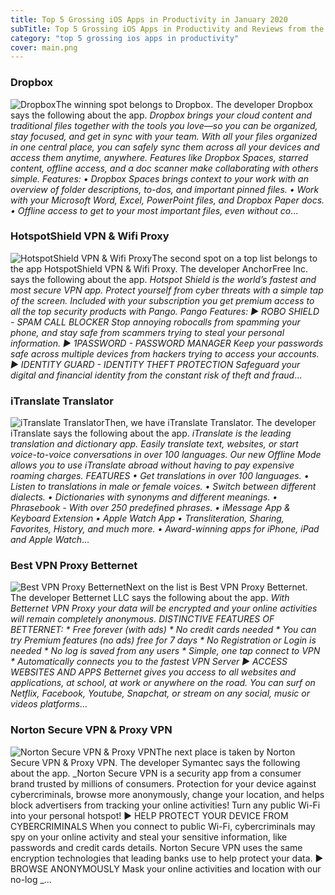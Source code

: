```yaml
---
title: Top 5 Grossing iOS Apps in Productivity in January 2020
subTitle: Top 5 Grossing iOS Apps in Productivity and Reviews from the AppStore in January 2020.
category: "top 5 grossing ios apps in productivity"
cover: main.png
---
```


### Dropbox

![Dropbox](https://is5-ssl.mzstatic.com/image/thumb/Purple123/v4/25/28/0e/25280e4e-9eee-cc65-f65b-4317b2820f58/AppIcon-0-0-1x_U007emarketing-0-0-0-6-0-0-sRGB-0-0-0-GLES2_U002c0-512MB-85-220-0-0.png/100x100bb.png)The winning spot belongs to Dropbox. The developer Dropbox says the following about the app. _Dropbox brings your cloud content and traditional files together with the tools you love—so you can be organized, stay focused, and get in sync with your team. With all your files organized in one central place, you can safely sync them across all your devices and access them anytime, anywhere. Features like Dropbox Spaces, starred content, offline access, and a doc scanner make collaborating with others simple.  Features: • Dropbox Spaces brings context to your work with an overview of folder descriptions, to-dos, and important pinned files. • Work with your Microsoft Word, Excel, PowerPoint files, and Dropbox Paper docs. • Offline access to get to your most important files, even without co_...

### HotspotShield VPN & Wifi Proxy

![HotspotShield VPN & Wifi Proxy](https://is2-ssl.mzstatic.com/image/thumb/Purple123/v4/88/d3/b8/88d3b8e5-bf9f-0ced-330d-ced04cc8955f/AppIcon-0-0-1x_U007emarketing-0-0-0-7-0-0-sRGB-0-0-0-GLES2_U002c0-512MB-85-220-0-0.png/100x100bb.png)The second spot on a top list belongs to the app HotspotShield VPN & Wifi Proxy. The developer AnchorFree Inc. says the following about the app. _Hotspot Shield is the world’s fastest and most secure VPN app. Protect yourself from cyber threats with a simple tap of the screen. Included with your subscription you get premium access to all the top security products with Pango.  Pango Features:  ► ROBO SHIELD - SPAM CALL BLOCKER Stop annoying robocalls from spamming your phone, and stay safe from scammers trying to steal your personal information.  ► 1PASSWORD - PASSWORD MANAGER Keep your passwords safe across multiple devices from hackers trying to access your accounts.  ► IDENTITY GUARD - IDENTITY THEFT PROTECTION Safeguard your digital and financial identity from the constant risk of theft and fraud_...

### iTranslate Translator

![iTranslate Translator](https://is1-ssl.mzstatic.com/image/thumb/Purple113/v4/63/5d/f6/635df6ed-133d-260c-ddca-eb254f7d6322/AppIcon-0-0-1x_U007emarketing-0-0-0-6-0-0-sRGB-0-0-0-GLES2_U002c0-512MB-85-220-0-0.png/100x100bb.png)Then, we have iTranslate Translator. The developer iTranslate says the following about the app. _iTranslate is the leading translation and dictionary app. Easily translate text, websites, or start voice-to-voice conversations in over 100 languages. Our new Offline Mode allows you to use iTranslate abroad without having to pay expensive roaming charges.  FEATURES • Get translations in over 100 languages. • Listen to translations in male or female voices. • Switch between different dialects. • Dictionaries with synonyms and different meanings. • Phrasebook - With over 250 predefined phrases. • iMessage App & Keyboard Extension • Apple Watch App • Transliteration, Sharing, Favorites, History, and much more. • Award-winning apps for iPhone, iPad and Apple Watch_...

### Best VPN Proxy Betternet

![Best VPN Proxy Betternet](https://is3-ssl.mzstatic.com/image/thumb/Purple113/v4/8c/29/f3/8c29f395-a735-9ea6-28e7-5be959f01f67/AppIcon-0-0-1x_U007emarketing-0-0-0-7-0-0-sRGB-0-0-0-GLES2_U002c0-512MB-85-220-0-0.png/100x100bb.png)Next on the list is Best VPN Proxy Betternet. The developer Betternet LLC says the following about the app. _With Betternet VPN Proxy your data will be encrypted and your online activities will remain completely anonymous.   DISTINCTIVE FEATURES OF BETTERNET: * Free forever (with ads) * No credit cards needed * You can try Premium features (no ads) free for 7 days * No Registration or Login is needed * No log is saved from any users * Simple, one tap connect to VPN * Automatically connects you to the fastest VPN Server  ► ACCESS WEBSITES AND APPS  Betternet gives you access to all websites and applications, at school, at work or anywhere on the road. You can surf on Netflix, Facebook, Youtube, Snapchat, or stream on any social, music or videos platforms_...

### Norton Secure VPN & Proxy VPN

![Norton Secure VPN & Proxy VPN](https://is2-ssl.mzstatic.com/image/thumb/Purple113/v4/57/c8/76/57c876c6-e4f0-73e2-a27f-04c82131f970/AppIcon-0-0-1x_U007emarketing-0-0-0-7-0-0-sRGB-0-0-0-GLES2_U002c0-512MB-85-220-0-0.png/100x100bb.png)The next place is taken by Norton Secure VPN & Proxy VPN. The developer Symantec says the following about the app. _Norton Secure VPN is a security app from a consumer brand trusted by millions of consumers. Protection for your device against cybercriminals, browse more anonymously, change your location, and helps block advertisers from tracking your online activities! Turn any public Wi-Fi into your personal hotspot!   ► HELP PROTECT YOUR DEVICE FROM CYBERCRIMINALS When you connect to public Wi-Fi, cybercriminals may spy on your online activity and steal your sensitive information, like passwords and credit cards details. Norton Secure VPN uses the same encryption technologies that leading banks use to help protect your data.  ► BROWSE ANONYMOUSLY Mask your online activities and location with our no-log _...

